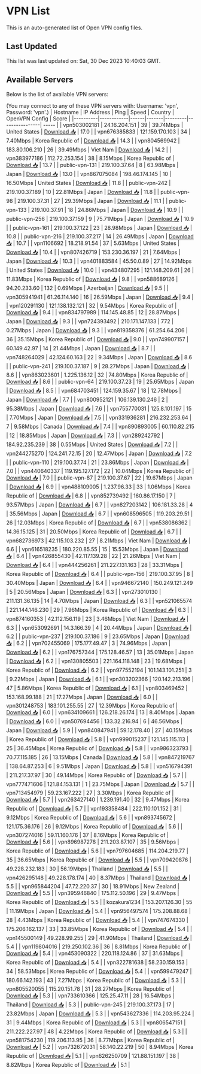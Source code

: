 # VPN List

This is an auto-generated list of Open VPN config files.

## Last Updated

This list was last updated on: Sat, 30 Dec 2023 10:40:03 GMT.

## Available Servers

Below is the list of available VPN servers:

(You may connect to any of these VPN servers with: Username: 'vpn', Password: 'vpn'.)
| Hostname | IP Address | Ping | Speed | Country | OpenVPN Config | Score |
|----------|------------|------|-------|---------|----------------| ----- |
| vpn503002181 | 24.16.204.151 | 39 | 39.74Mbps | United States | [Download 📥](./configs/server_0_US.ovpn) | 17.0 |
| vpn676385833 | 121.159.170.103 | 34 | 7.40Mbps | Korea Republic of | [Download 📥](./configs/server_1_KR.ovpn) | 14.3 |
| vpn804569942 | 183.80.106.210 | 26 | 39.49Mbps | Viet Nam | [Download 📥](./configs/server_2_VN.ovpn) | 14.2 |
| vpn383977186 | 112.72.253.154 | 38 | 8.15Mbps | Korea Republic of | [Download 📥](./configs/server_3_KR.ovpn) | 13.7 |
| public-vpn-131 | 219.100.37.64 | 8 | 63.98Mbps | Japan | [Download 📥](./configs/server_4_JP.ovpn) | 13.0 |
| vpn867075084 | 198.46.174.145 | 10 | 16.50Mbps | United States | [Download 📥](./configs/server_5_US.ovpn) | 11.8 |
| public-vpn-242 | 219.100.37.189 | 10 | 22.81Mbps | Japan | [Download 📥](./configs/server_6_JP.ovpn) | 11.8 |
| public-vpn-98 | 219.100.37.31 | 27 | 29.39Mbps | Japan | [Download 📥](./configs/server_7_JP.ovpn) | 11.1 |
| public-vpn-133 | 219.100.37.91 | 18 | 24.86Mbps | Japan | [Download 📥](./configs/server_8_JP.ovpn) | 10.9 |
| public-vpn-256 | 219.100.37.159 | 9 | 75.71Mbps | Japan | [Download 📥](./configs/server_9_JP.ovpn) | 10.9 |
| public-vpn-161 | 219.100.37.122 | 23 | 28.98Mbps | Japan | [Download 📥](./configs/server_10_JP.ovpn) | 10.8 |
| public-vpn-216 | 219.100.37.217 | 14 | 26.49Mbps | Japan | [Download 📥](./configs/server_11_JP.ovpn) | 10.7 |
| vpn1106692 | 18.218.91.54 | 37 | 5.63Mbps | United States | [Download 📥](./configs/server_12_US.ovpn) | 10.4 |
| vpn807426719 | 153.230.36.197 | 21 | 7.64Mbps | Japan | [Download 📥](./configs/server_13_JP.ovpn) | 10.3 |
| vpn401883584 | 45.50.0.89 | 27 | 14.92Mbps | United States | [Download 📥](./configs/server_14_US.ovpn) | 10.0 |
| vpn434807295 | 121.148.209.61 | 26 | 11.83Mbps | Korea Republic of | [Download 📥](./configs/server_15_KR.ovpn) | 9.8 |
| vpn588689126 | 94.20.233.60 | 132 | 0.69Mbps | Azerbaijan | [Download 📥](./configs/server_16_AZ.ovpn) | 9.5 |
| vpn305941941 | 61.26.114.140 | 16 | 26.59Mbps | Japan | [Download 📥](./configs/server_17_JP.ovpn) | 9.4 |
| vpn120291130 | 121.138.132.121 | 32 | 9.54Mbps | Korea Republic of | [Download 📥](./configs/server_18_KR.ovpn) | 9.4 |
| vpn834797989 | 114.145.48.85 | 12 | 28.87Mbps | Japan | [Download 📥](./configs/server_19_JP.ovpn) | 9.3 |
| vpn724393492 | 210.171.147.133 | 772 | 0.27Mbps | Japan | [Download 📥](./configs/server_20_JP.ovpn) | 9.3 |
| vpn819358376 | 61.254.64.206 | 36 | 35.15Mbps | Korea Republic of | [Download 📥](./configs/server_21_KR.ovpn) | 9.0 |
| vpn749907157 | 60.149.42.97 | 14 | 21.44Mbps | Japan | [Download 📥](./configs/server_22_JP.ovpn) | 8.7 |
| vpn748264029 | 42.124.60.163 | 22 | 9.34Mbps | Japan | [Download 📥](./configs/server_23_JP.ovpn) | 8.6 |
| public-vpn-241 | 219.100.37.187 | 9 | 28.27Mbps | Japan | [Download 📥](./configs/server_24_JP.ovpn) | 8.6 |
| vpn863023601 | 1.225.136.12 | 32 | 74.80Mbps | Korea Republic of | [Download 📥](./configs/server_25_KR.ovpn) | 8.6 |
| public-vpn-64 | 219.100.37.23 | 19 | 25.65Mbps | Japan | [Download 📥](./configs/server_26_JP.ovpn) | 8.5 |
| vpn684703451 | 124.159.35.67 | 18 | 12.78Mbps | Japan | [Download 📥](./configs/server_27_JP.ovpn) | 7.7 |
| vpn800952121 | 106.139.130.246 | 2 | 95.38Mbps | Japan | [Download 📥](./configs/server_28_JP.ovpn) | 7.6 |
| vpn755770031 | 125.8.101.197 | 15 | 7.70Mbps | Japan | [Download 📥](./configs/server_29_JP.ovpn) | 7.5 |
| vpn331936281 | 216.232.253.64 | 7 | 9.58Mbps | Canada | [Download 📥](./configs/server_30_CA.ovpn) | 7.4 |
| vpn890893005 | 60.110.82.215 | 12 | 18.85Mbps | Japan | [Download 📥](./configs/server_31_JP.ovpn) | 7.3 |
| vpn289242792 | 184.92.235.239 | 38 | 0.55Mbps | United States | [Download 📥](./configs/server_32_US.ovpn) | 7.2 |
| vpn244275270 | 124.241.72.15 | 20 | 12.47Mbps | Japan | [Download 📥](./configs/server_33_JP.ovpn) | 7.2 |
| public-vpn-110 | 219.100.37.74 | 21 | 23.86Mbps | Japan | [Download 📥](./configs/server_34_JP.ovpn) | 7.0 |
| vpn440640337 | 119.195.127.172 | 22 | 10.04Mbps | Korea Republic of | [Download 📥](./configs/server_35_KR.ovpn) | 7.0 |
| public-vpn-87 | 219.100.37.67 | 22 | 19.67Mbps | Japan | [Download 📥](./configs/server_36_JP.ovpn) | 6.9 |
| vpn488109005 | 1.237.96.33 | 33 | 1.06Mbps | Korea Republic of | [Download 📥](./configs/server_37_KR.ovpn) | 6.8 |
| vpn852739492 | 160.86.17.150 | 7 | 93.57Mbps | Japan | [Download 📥](./configs/server_38_JP.ovpn) | 6.7 |
| vpn827203142 | 106.181.33.28 | 4 | 35.56Mbps | Japan | [Download 📥](./configs/server_39_JP.ovpn) | 6.7 |
| vpn608596505 | 119.203.29.51 | 26 | 12.03Mbps | Korea Republic of | [Download 📥](./configs/server_40_KR.ovpn) | 6.7 |
| vpn538086362 | 14.36.15.125 | 31 | 20.50Mbps | Korea Republic of | [Download 📥](./configs/server_41_KR.ovpn) | 6.7 |
| vpn682736973 | 42.115.103.232 | 27 | 8.21Mbps | Viet Nam | [Download 📥](./configs/server_42_VN.ovpn) | 6.6 |
| vpn616518235 | 180.220.85.55 | 15 | 15.53Mbps | Japan | [Download 📥](./configs/server_43_JP.ovpn) | 6.4 |
| vpn426855430 | 42.117.139.28 | 22 | 21.26Mbps | Viet Nam | [Download 📥](./configs/server_44_VN.ovpn) | 6.4 |
| vpn444256261 | 211.227.131.163 | 28 | 33.31Mbps | Korea Republic of | [Download 📥](./configs/server_45_KR.ovpn) | 6.4 |
| public-vpn-156 | 219.100.37.95 | 8 | 30.40Mbps | Japan | [Download 📥](./configs/server_46_JP.ovpn) | 6.4 |
| vpn946672140 | 150.249.121.249 | 5 | 20.56Mbps | Japan | [Download 📥](./configs/server_47_JP.ovpn) | 6.3 |
| vpn273010130 | 211.131.36.135 | 14 | 4.70Mbps | Japan | [Download 📥](./configs/server_48_JP.ovpn) | 6.3 |
| vpn521065574 | 221.144.146.230 | 29 | 7.96Mbps | Korea Republic of | [Download 📥](./configs/server_49_KR.ovpn) | 6.3 |
| vpn874160353 | 42.112.156.119 | 23 | 3.46Mbps | Viet Nam | [Download 📥](./configs/server_50_VN.ovpn) | 6.3 |
| vpn653092691 | 14.3.166.39 | 4 | 20.44Mbps | Japan | [Download 📥](./configs/server_51_JP.ovpn) | 6.2 |
| public-vpn-237 | 219.100.37.186 | 9 | 23.65Mbps | Japan | [Download 📥](./configs/server_52_JP.ovpn) | 6.2 |
| vpn702455069 | 175.177.49.47 | 3 | 74.96Mbps | Japan | [Download 📥](./configs/server_53_JP.ovpn) | 6.2 |
| vpn176757344 | 175.128.46.57 | 13 | 35.01Mbps | Japan | [Download 📥](./configs/server_54_JP.ovpn) | 6.2 |
| vpn130805503 | 221.164.118.148 | 23 | 19.68Mbps | Korea Republic of | [Download 📥](./configs/server_55_KR.ovpn) | 6.2 |
| vpn977552194 | 101.143.101.251 | 3 | 9.22Mbps | Japan | [Download 📥](./configs/server_56_JP.ovpn) | 6.1 |
| vpn303202366 | 120.142.213.196 | 47 | 5.86Mbps | Korea Republic of | [Download 📥](./configs/server_57_KR.ovpn) | 6.1 |
| vpn803469452 | 153.168.99.188 | 21 | 17.27Mbps | Japan | [Download 📥](./configs/server_58_JP.ovpn) | 6.0 |
| vpn301248753 | 183.101.255.55 | 27 | 12.39Mbps | Korea Republic of | [Download 📥](./configs/server_59_KR.ovpn) | 6.0 |
| vpn634109661 | 126.218.26.174 | 13 | 8.40Mbps | Japan | [Download 📥](./configs/server_60_JP.ovpn) | 6.0 |
| vpn507694456 | 133.32.216.94 | 6 | 46.56Mbps | Japan | [Download 📥](./configs/server_61_JP.ovpn) | 5.9 |
| vpn840847941 | 59.12.178.40 | 27 | 40.15Mbps | Korea Republic of | [Download 📥](./configs/server_62_KR.ovpn) | 5.8 |
| vpn999015237 | 121.145.115.113 | 25 | 36.45Mbps | Korea Republic of | [Download 📥](./configs/server_63_KR.ovpn) | 5.8 |
| vpn986323793 | 70.77.115.185 | 26 | 13.15Mbps | Canada | [Download 📥](./configs/server_64_CA.ovpn) | 5.8 |
| vpn847219767 | 138.64.87.253 | 6 | 9.51Mbps | Japan | [Download 📥](./configs/server_65_JP.ovpn) | 5.8 |
| vpn516794391 | 211.217.37.97 | 30 | 49.14Mbps | Korea Republic of | [Download 📥](./configs/server_66_KR.ovpn) | 5.7 |
| vpn777471606 | 121.84.153.131 | 1 | 23.75Mbps | Japan | [Download 📥](./configs/server_67_JP.ovpn) | 5.7 |
| vpn713454979 | 59.23.167.222 | 27 | 3.30Mbps | Korea Republic of | [Download 📥](./configs/server_68_KR.ovpn) | 5.7 |
| vpn263427140 | 1.239.191.40 | 32 | 9.47Mbps | Korea Republic of | [Download 📥](./configs/server_69_KR.ovpn) | 5.7 |
| vpn193358484 | 222.110.101.152 | 31 | 9.12Mbps | Korea Republic of | [Download 📥](./configs/server_70_KR.ovpn) | 5.6 |
| vpn893745672 | 121.175.36.176 | 26 | 9.12Mbps | Korea Republic of | [Download 📥](./configs/server_71_KR.ovpn) | 5.6 |
| vpn307274016 | 59.11.160.176 | 37 | 8.16Mbps | Korea Republic of | [Download 📥](./configs/server_72_KR.ovpn) | 5.6 |
| vpn896987278 | 211.203.87.107 | 35 | 9.56Mbps | Korea Republic of | [Download 📥](./configs/server_73_KR.ovpn) | 5.6 |
| vpn797604685 | 114.204.219.77 | 35 | 36.65Mbps | Korea Republic of | [Download 📥](./configs/server_74_KR.ovpn) | 5.5 |
| vpn709420876 | 49.228.232.183 | 30 | 56.19Mbps | Thailand | [Download 📥](./configs/server_75_TH.ovpn) | 5.5 |
| vpn426295148 | 49.228.178.174 | 40 | 8.37Mbps | Thailand | [Download 📥](./configs/server_76_TH.ovpn) | 5.5 |
| vpn965844204 | 47.72.220.37 | 30 | 18.91Mbps | New Zealand | [Download 📥](./configs/server_77_NZ.ovpn) | 5.5 |
| vpn395946840 | 175.112.50.196 | 29 | 9.47Mbps | Korea Republic of | [Download 📥](./configs/server_78_KR.ovpn) | 5.5 |
| kozakura1234 | 153.207.126.30 | 55 | 11.19Mbps | Japan | [Download 📥](./configs/server_79_JP.ovpn) | 5.4 |
| vpn956497574 | 175.208.88.68 | 28 | 4.43Mbps | Korea Republic of | [Download 📥](./configs/server_80_KR.ovpn) | 5.4 |
| vpn747674330 | 175.206.162.137 | 33 | 33.85Mbps | Korea Republic of | [Download 📥](./configs/server_81_KR.ovpn) | 5.4 |
| vpn145500149 | 49.228.99.255 | 29 | 41.90Mbps | Thailand | [Download 📥](./configs/server_82_TH.ovpn) | 5.4 |
| vpn119804016 | 219.250.102.36 | 36 | 8.81Mbps | Korea Republic of | [Download 📥](./configs/server_83_KR.ovpn) | 5.4 |
| vpn453090322 | 220.118.124.86 | 37 | 31.63Mbps | Korea Republic of | [Download 📥](./configs/server_84_KR.ovpn) | 5.4 |
| vpn322781638 | 58.230.159.153 | 34 | 58.53Mbps | Korea Republic of | [Download 📥](./configs/server_85_KR.ovpn) | 5.4 |
| vpn599479247 | 180.66.142.193 | 43 | 7.27Mbps | Korea Republic of | [Download 📥](./configs/server_86_KR.ovpn) | 5.3 |
| vpn805520055 | 115.20.151.78 | 31 | 28.27Mbps | Korea Republic of | [Download 📥](./configs/server_87_KR.ovpn) | 5.3 |
| vpn733610366 | 125.25.47.11 | 28 | 16.54Mbps | Thailand | [Download 📥](./configs/server_88_TH.ovpn) | 5.3 |
| public-vpn-245 | 219.100.37.173 | 17 | 23.82Mbps | Japan | [Download 📥](./configs/server_89_JP.ovpn) | 5.3 |
| vpn543627336 | 114.203.95.224 | 31 | 9.44Mbps | Korea Republic of | [Download 📥](./configs/server_90_KR.ovpn) | 5.3 |
| vpn806547151 | 211.222.227.97 | 48 | 4.22Mbps | Korea Republic of | [Download 📥](./configs/server_91_KR.ovpn) | 5.3 |
| vpn581754230 | 119.206.113.95 | 36 | 8.77Mbps | Korea Republic of | [Download 📥](./configs/server_92_KR.ovpn) | 5.2 |
| vpn732672031 | 58.140.22.219 | 50 | 8.94Mbps | Korea Republic of | [Download 📥](./configs/server_93_KR.ovpn) | 5.1 |
| vpn626250709 | 121.88.151.197 | 38 | 8.82Mbps | Korea Republic of | [Download 📥](./configs/server_94_KR.ovpn) | 5.1 |
